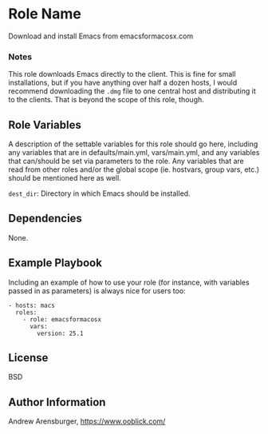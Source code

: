 Role Name
=========

Download and install Emacs from emacsformacosx.com

### Notes

This role downloads Emacs directly to the client. This is fine for small installations, but if you have anything over half a dozen hosts, I would recommend downloading the `.dmg` file to one central host and distributing it to the clients. That is beyond the scope of this role, though.

Role Variables
--------------

A description of the settable variables for this role should go here, including any variables that are in defaults/main.yml, vars/main.yml, and any variables that can/should be set via parameters to the role. Any variables that are read from other roles and/or the global scope (ie. hostvars, group vars, etc.) should be mentioned here as well.

`dest_dir`: Directory in which Emacs should be installed.

Dependencies
------------

None.

Example Playbook
----------------

Including an example of how to use your role (for instance, with variables passed in as parameters) is always nice for users too:

    - hosts: macs
      roles:
        - role: emacsformacosx
		  vars:
		    version: 25.1

License
-------

BSD

Author Information
------------------

Andrew Arensburger, https://www.ooblick.com/

